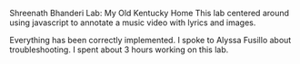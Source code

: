 
Shreenath Bhanderi
Lab: My Old Kentucky Home
This lab centered around using javascript to annotate a music video with lyrics and images.


Everything has been correctly implemented.
I spoke to Alyssa Fusillo about troubleshooting.
I spent about 3 hours working on this lab.